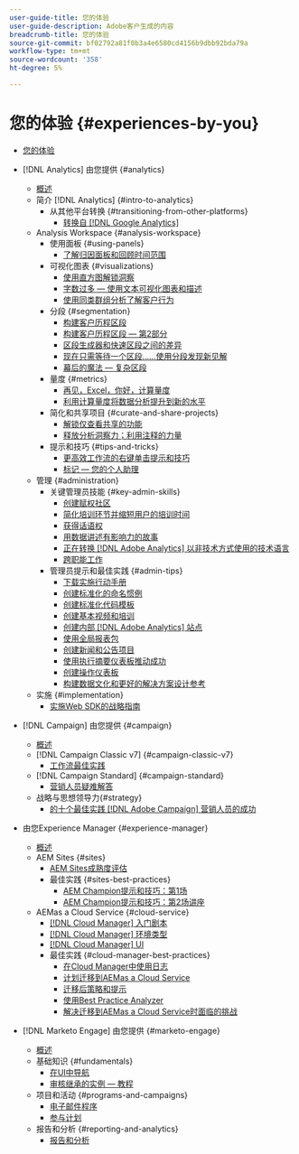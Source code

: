 ```yaml
---
user-guide-title: 您的体验
user-guide-description: Adobe客户生成的内容
breadcrumb-title: 您的体验
source-git-commit: bf02792a81f0b3a4e6580cd4156b9dbb92bda79a
workflow-type: tm+mt
source-wordcount: '358'
ht-degree: 5%

---
```



# 您的体验 {#experiences-by-you}

+ [您的体验](/help/overview.md)

+ [!DNL Analytics] 由您提供 {#analytics}
   + [概述](/help/analytics/overview.md)
   + 简介 [!DNL Analytics] {#intro-to-analytics}
      + 从其他平台转换 {#transitioning-from-other-platforms}
         + [转换自 [!DNL Google Analytics]](../analytics/intro-to-analytics/transitioning-from-other-platforms/transition-from-google-analytics.md)
   + Analysis Workspace {#analysis-workspace}
      + 使用面板 {#using-panels}
         + [了解归因面板和回顾时间范围](../analytics/analysis-workspace/using-panels/understanding-adobe-analytics-attribution-panel-and-lookback-windows.md)
      + 可视化图表 {#visualizations}
         + [使用直方图解锁洞察](../analytics/analysis-workspace/visualizations/unlocking-insights-with-histograms.md)
         + [字数过多 — 使用文本可视化图表和描述](../analytics/analysis-workspace/visualizations/more-than-words-using-text-visualizations-and-descriptions.md)
         + [使用同类群组分析了解客户行为](../analytics/analysis-workspace/visualizations/use-cohort-analysis-to-understand-customer-behavior.md)
      + 分段 {#segmentation}
         + [构建客户历程区段](../analytics/analysis-workspace/segmentation/building-customer-journey-segments.md)
         + [构建客户历程区段 — 第2部分](../analytics/analysis-workspace/segmentation/building-customer-journey-segments-part-two.md)
         + [区段生成器和快速区段之间的差异](../analytics/analysis-workspace/segmentation/differences-between-the-segment-builder-and-quick-segments.md)
         + [现在只需等待一个区段……使用分段发现新见解](../analytics/analysis-workspace/segmentation/segmentation-to-discover-new-insights.md)
         + [幕后的魔法 — 复杂区段](../analytics/analysis-workspace/segmentation/the-magic-behind-the-curtain-complex-segments.md)
      + 量度 {#metrics}
         + [再见，Excel，你好，计算量度](../analytics/analysis-workspace/metrics/goodbye-excel-hello-calculated-metrics.md)
         + [利用计算量度将数据分析提升到新的水平](../analytics/analysis-workspace/metrics/take-your-data-analysis-to-the-next-level-with-calculated-metrics.md)
      + 简化和共享项目 {#curate-and-share-projects}
         + [解锁仅查看共享的功能](../analytics/analysis-workspace/curate-and-share-projects/unlocking-the-power-of-view-only-sharing.md)
         + [释放分析洞察力；利用注释的力量](../analytics/analysis-workspace/curate-and-share-projects/harnessing-the-power-of-annotations.md)
      + 提示和技巧 {#tips-and-tricks}
         + [更高效工作流的右键单击提示和技巧](../analytics/analysis-workspace/tips-and-tricks/right-click-tips-and-tricks-for-more-efficient-workflows.md)
         + [标记 — 您的个人助理](../analytics/analysis-workspace/tips-and-tricks/tags-your-personal-assistant.md)
   + 管理 {#administration}
      + 关键管理员技能 {#key-admin-skills}
         + [创建赋权社区](../analytics/administration/key-admin-skills/empowered-community.md)
         + [简化培训环节并缩短用户的培训时间](../analytics/administration/key-admin-skills/simplify-training-users.md)
         + [获得话语权](../analytics/administration/key-admin-skills/gaining-a-seat-at-the-table.md)
         + [用数据讲述有影响力的故事](../analytics/administration/key-admin-skills/telling-impactful-stories-with-data.md)
         + [正在转换 [!DNL Adobe Analytics] 以非技术方式使用的技术语言](../analytics/administration/key-admin-skills/translating-adobe-analytics-technical-language.md)
         + [跨职能工作](../analytics/administration/key-admin-skills/working-cross-functionally.md)
      + 管理员提示和最佳实践 {#admin-tips}
         + [下载实施行动手册](../analytics/administration/admin-tips/download-the-adobe-analytics-implementation-playbook.md)
         + [创建标准化的命名惯例](../analytics/administration/admin-tips/create-standardized-naming-conventions.md)
         + [创建标准化代码模板](../analytics/administration/admin-tips/create-standardized-code-templates.md)
         + [创建基本视频和培训](../analytics/administration/admin-tips/create-basic-videos-and-training.md)
         + [创建内部 [!DNL Adobe Analytics] 站点](../analytics/administration/admin-tips/create-an-internal-adobe-analytics-site.md)
         + [使用全局报表包](../analytics/administration/admin-tips/use-a-global-report-suite.md)
         + [创建新闻和公告项目](../analytics/administration/admin-tips/create-a-news-and-announcements-project.md)
         + [使用执行摘要仪表板推动成功](../analytics/administration/admin-tips/driving-success-with-executive-summary-dashboards.md)
         + [创建操作仪表板](../analytics/administration/admin-tips/create-operational-dashboards.md)
         + [构建数据文化和更好的解决方案设计参考](../analytics/administration/admin-tips/better-sdr.md)
   + 实施 {#implementation}
      + [实施Web SDK的战略指南](../analytics/implementation/strategic-guide-to-implementing-web-sdk.md)
+ [!DNL Campaign] 由您提供 {#campaign}
   + [概述](/help/campaign/overview.md)
   + [!DNL Campaign Classic v7] {#campaign-classic-v7}
      + [工作流最佳实践](/help/campaign/ac-v7/workflow-best-practices-for-marketers.md)
   + [!DNL Campaign Standard] {#campaign-standard}
      + [营销人员疑难解答](/help/campaign/acs/troubleshooting-for-marketers.md)
   + 战略与思想领导力{#strategy}
      + [的十个最佳实践 [!DNL Adobe Campaign] 营销人员的成功](/help/campaign/10-best-practices-for-marketers.md)
+ 由您Experience Manager {#experience-manager}
   + [概述](/help/experience-manager/overview.md)
   + AEM Sites {#sites}
      + [AEM Sites成熟度评估](/help/experience-manager/sites/expert-resources/maturity-assessment.md)
      + 最佳实践 {#sites-best-practices}
         + [AEM Champion提示和技巧：第1场](/help/experience-manager/sites/expert-resources/champion-tips-1.md)
         + [AEM Champion提示和技巧：第2场讲座](/help/experience-manager/sites/expert-resources/champion-tips-2.md)
   + AEMas a Cloud Service {#cloud-service}
      + [[!DNL Cloud Manager] 入门剧本](/help/experience-manager/cloud-service/expert-resources/aem-champions/onboarding-playbook.md)
      + [[!DNL Cloud Manager] 环境类型](/help/experience-manager/cloud-service/expert-resources/aem-champions/environment-types.md)
      + [[!DNL Cloud Manager] UI](/help/experience-manager/cloud-service/expert-resources/aem-champions/cloud-manager-ui.md)
      + 最佳实践 {#cloud-manager-best-practices}
         + [在Cloud Manager中使用日志](/help/experience-manager/cloud-service/expert-resources/aem-champions/cloud-manager-using-logs.md)
         + [计划迁移到AEMas a Cloud Service](/help/experience-manager/cloud-service/expert-resources/aem-champions/migration.md)
         + [迁移后策略和提示](/help/experience-manager/cloud-service/expert-resources/aem-champions/post-migration.md)
         + [使用Best Practice Analyzer](/help/experience-manager/cloud-service/expert-resources/aem-champions/best-practice-analyzer.md)
         + [解决迁移到AEMas a Cloud Service时面临的挑战](/help/experience-manager/cloud-service/expert-resources/aem-champions/migration-challenges.md)
+ [!DNL Marketo Engage] 由您提供 {#marketo-engage}
   + [概述](/help/marketo/overview.md)
   + 基础知识 {#fundamentals}
      + [在UI中导航](/help/marketo/fundamentals/ui-navigation.md)
      + [审核继承的实例 — 教程](https://experienceleague.adobe.com/docs/experiences-by-you/auditing-an-inherited-instance/overview.html)
   + 项目和活动 {#programs-and-campaigns}
      + [电子邮件程序](/help/marketo/programs/email-programs.md)
      + [参与计划](/help/marketo/programs/engagement-programs.md)
   + 报告和分析 {#reporting-and-analytics}
      + [报告和分析](/help/marketo/reporting/reporting-and-analytics.md)
